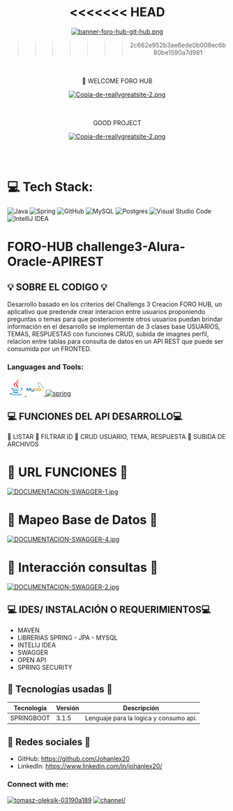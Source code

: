 
<div align="center">
  <h1 align="center">

<<<<<<< HEAD
=======
[![banner-foro-hub-git-hub.png](https://i.postimg.cc/J4xHnJ9F/banner-foro-hub-git-hub.png)](https://postimg.cc/56H2KH95)


>>>>>>> 2c662e952b3ae6ede0b008ec6b80be1590a7d981
<br />
<br />  
👋 WELCOME FORO HUB

[![Copia-de-reallygreatsite-2.png](https://i.postimg.cc/J4xHnJ9F/banner-foro-hub-git-hub.png)](https://postimg.cc/CBkJfDSK)


<br />
<br />
GOOD PROJECT

[![Copia-de-reallygreatsite-2.png](https://i.postimg.cc/J4xHnJ9F/banner-foro-hub-git-hub.png)](https://postimg.cc/CBkJfDSK)

<br />
<br />

  </h1>

</div>

# 💻 Tech Stack:
![Java](https://img.shields.io/badge/java-%23ED8B00.svg?style=for-the-badge&logo=java&logoColor=white) ![Spring](https://img.shields.io/badge/spring-%236DB33F.svg?style=for-the-badge&logo=spring&logoColor=white) ![GitHub](https://img.shields.io/badge/GitHub-%23121011.svg?style=for-the-badge&logo=github&logoColor=white) ![MySQL](https://img.shields.io/badge/mysql-4479A1.svg?style=for-the-badge&logo=mysql&logoColor=white) ![Postgres](https://img.shields.io/badge/postgres-%23316192.svg?style=for-the-badge&logo=postgresql&logoColor=white) ![Visual Studio Code](https://img.shields.io/badge/Visual%20Studio%20Code-0078d7.svg?style=for-the-badge&logo=visual-studio-code&logoColor=white) ![IntelliJ IDEA](https://img.shields.io/badge/IntelliJIDEA-000000.svg?style=for-the-badge&logo=intellij-idea&logoColor=white)


# FORO-HUB challenge3-Alura-Oracle-APIREST


## 💡 SOBRE EL CODIGO 💡
Desarrollo basado en los criterios del Challengs 3 Creacion FORO HUB, un aplicativo que predende crear interacion entre usuarios proponiendo preguntas o temas para que posteriormente otros usuarios puedan brindar información en el desarrollo se implementan de 3 clases base USUARIOS, TEMAS, RESPUESTAS con funciones CRUD, subida de imagnes perfil, relacion entre tablas para consulta de datos en un API REST que puede ser consumida por un FRONTED.
<h3 align="left">Languages and Tools:</h3>
<p align="left"> </a> </a> <a href="https://www.java.com" target="_blank" rel="noreferrer"> <img src="https://raw.githubusercontent.com/devicons/devicon/master/icons/java/java-original.svg" alt="java" width="40" height="40"/> </a>    <a href="https://www.mysql.com/" target="_blank" rel="noreferrer"> <img src="https://raw.githubusercontent.com/devicons/devicon/master/icons/mysql/mysql-original-wordmark.svg" alt="mysql" width="40" height="40"/> </a> <a href="https://spring.io/" target="_blank" rel="noreferrer"> <img src="https://www.vectorlogo.zone/logos/springio/springio-icon.svg" alt="spring" width="40" height="40"/> </a> </p>


## 💻 FUNCIONES DEL API DESARROLLO💻
🌟 LISTAR
🌟 FILTRAR ID
🌟 CRUD USUARIO, TEMA, RESPUESTA
🌟 SUBIDA DE ARCHIVOS


# 🌟   URL FUNCIONES   🌟
[![DOCUMENTACION-SWAGGER-1.jpg](https://i.postimg.cc/CLrMXNyw/DOCUMENTACION-SWAGGER-1.jpg)](https://postimg.cc/xcHSbLTZ)

# 🌟   Mapeo Base de Datos   🌟
[![DOCUMENTACION-SWAGGER-4.jpg](https://i.postimg.cc/3rBxChn4/DOCUMENTACION-SWAGGER-4.jpg)](https://postimg.cc/hhXnckFc)

# 🌟   Interacción consultas   🌟
[![DOCUMENTACION-SWAGGER-2.jpg](https://i.postimg.cc/GhmhXf5M/DOCUMENTACION-SWAGGER-2.jpg)](https://postimg.cc/3WzTRt7p)

## 💻 IDES/ INSTALACIÓN O REQUERIMIENTOS💻
- MAVEN
- LIBRERIAS SPRING - JPA - MYSQL
- INTELIJ IDEA
- SWAGGER
- OPEN API
- SPRING SECURITY

## 🌟 Tecnologías usadas 🌟
| Tecnología | Versión | Descripción                                                                     |
|------------|---------|---------------------------------------------------------------------------------|
|SPRINGBOOT       | 3.1.5       | Lenguaje para la logica y consumo api. |

## 🤝 Redes sociales 🤝

-  GitHub: https://github.com/Johanlex20
-  LinkedIn: https://www.linkedin.com/in/johanlex20/

<h3 align="left">Connect with me:</h3>
<p align="left">
<a href="https://www.linkedin.com/in/johanlex20/" target="blank"><img align="center" src="https://raw.githubusercontent.com/rahuldkjain/github-profile-readme-generator/master/src/images/icons/Social/linked-in-alt.svg" alt="tomasz-oleksik-03190a189" height="30" width="40" /></a>
<a href="https://www.youtube.com/" target="blank"><img align="center" src="https://raw.githubusercontent.com/rahuldkjain/github-profile-readme-generator/master/src/images/icons/Social/youtube.svg" alt="channel/" height="30" width="40" /></a>
</p>



